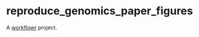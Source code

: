 # reproduce_genomics_paper_figures

A [workflowr][] project.

[workflowr]: https://github.com/workflowr/workflowr
